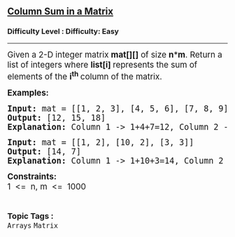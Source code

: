<h2><a href="https://www.geeksforgeeks.org/problems/column-sum-in-a-matrix/1?page=1&category=Matrix&sortBy=difficulty">Column Sum in a Matrix</a></h2><h3>Difficulty Level : Difficulty: Easy</h3><hr><div class="problems_problem_content__Xm_eO"><p><span style="font-size: 14pt;">Given a 2-D integer matrix&nbsp;<strong>mat[][]</strong>&nbsp;of size&nbsp;<strong>n</strong>*<strong>m</strong>. Return a list of integers where&nbsp;<strong>list[i]&nbsp;</strong>represents the sum of elements of the&nbsp;<strong>i<sup>th</sup>&nbsp;</strong>column of the matrix.</span></p>
<p><strong><span style="font-size: 14pt;">Examples:</span></strong></p>
<pre><strong><span style="font-size: 14pt;">Input: </span></strong><span style="font-size: 14pt;">mat = [[1, 2, 3], [4, 5, 6], [7, 8, 9]]<br></span><strong><span style="font-size: 14pt;">Output: </span></strong><span style="font-size: 14pt;">[12, 15, 18]<br><strong>Explanation: </strong>Column 1 -&gt; 1+4+7=12, Column 2 -&gt; 2+5+8=15, Column 3 -&gt; 3+6+9=18 </span></pre>
<pre><strong><span style="font-size: 14pt;">Input: </span></strong><span style="font-size: 14pt;">mat = [[1, 2], [10, 2], [3, 3]]<br></span><strong><span style="font-size: 14pt;">Output: </span></strong><span style="font-size: 14pt;">[14, 7]<br><strong>Explanation: </strong>Column 1 -&gt; 1+10+3=14, Column 2 -&gt; 2+2+3=7 </span></pre>
<p><strong><span style="font-size: 14pt;">Constraints:<br></span></strong><span style="font-size: 14pt;">1 &nbsp;&lt;= &nbsp;n, m &nbsp;&lt;= &nbsp;1000</span></p></div><br><p><span style=font-size:18px><strong>Topic Tags : </strong><br><code>Arrays</code>&nbsp;<code>Matrix</code>&nbsp;